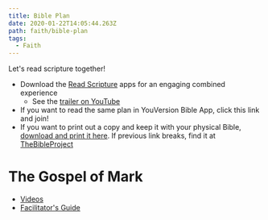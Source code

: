 ```yaml
---
title: Bible Plan
date: 2020-01-22T14:05:44.263Z
path: faith/bible-plan
tags:
  - Faith
---
```


Let's read scripture together!

- Download the [Read Scripture](https://www.readscripture.org/) apps for an engaging combined experience
  - See the [trailer on YouTube](https://youtu.be/LR4WfUCNfX4)
- If you want to read the same plan in YouVersion Bible App, click this link and join!
- If you want to print out a copy and keep it with your physical Bible, [download and print it here](https://s3-us-west-2.amazonaws.com/tbp-web/media/Quarterlies_Other%20Downloads/RS_Reading%20Plan_1YR.pdf). If previous link breaks, find it at [TheBibleProject](https://thebibleproject.com/)

# The Gospel of Mark

- [Videos](https://www.rightnowmedia.org/Content/Series/289491?episode=Trailer)
- [Facilitator's Guide](https://s3.amazonaws.com/static.rightnow/Resources/Media/PDF/The_Gospel_of_Mark_5236.PDF)
